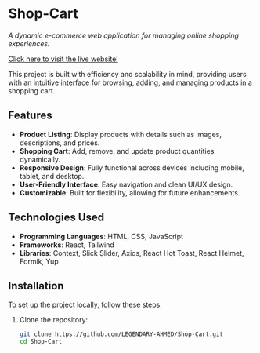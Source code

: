 # Shop-Cart

*A dynamic e-commerce web application for managing online shopping experiences.*

[Click here to visit the live website!](https://legendary-ahmed.github.io/Shop-Cart/)

This project is built with efficiency and scalability in mind, providing users with an intuitive interface for browsing, adding, and managing products in a shopping cart.

## Features

- **Product Listing**: Display products with details such as images, descriptions, and prices.  
- **Shopping Cart**: Add, remove, and update product quantities dynamically.  
- **Responsive Design**: Fully functional across devices including mobile, tablet, and desktop.  
- **User-Friendly Interface**: Easy navigation and clean UI/UX design.  
- **Customizable**: Built for flexibility, allowing for future enhancements.

## Technologies Used

- **Programming Languages**: HTML, CSS, JavaScript  
- **Frameworks**: React, Tailwind    
- **Libraries**: Context, Slick Slider, Axios, React Hot Toast, React Helmet, Formik, Yup

## Installation

To set up the project locally, follow these steps:

1. Clone the repository:
   ```bash
   git clone https://github.com/LEGENDARY-AHMED/Shop-Cart.git
   cd Shop-Cart
